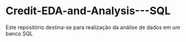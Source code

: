 # Credit-EDA-and-Analysis---SQL
Este repositório destina-se para realização da análise de dados em um banco SQL
